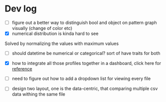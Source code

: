 # Dev log

- [ ] figure out a better way to distinguish bool and object on pattern graph visually (change of color etc)
- [x] numerical distribution is kinda hard to see

Solved by normalizing the values with maximum values
- [ ] should datetime be numerical or categorical? sort of have traits for both
- [x] how to integrate all those profiles together in a dashboard, click here for [reference](https://www.tutorialspoint.com/how-to-add-multiple-graphs-to-a-plotly-dash-app-on-a-single-browser-page-in-python-plotly)
- [ ] need to figure out how to add a dropdown list for viewing every file
- [ ] design two layout, one is the data-centric, that comparing multiple csv data withing the same file

